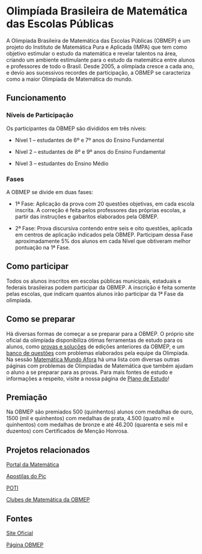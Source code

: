 # Olimpíada Brasileira de Matemática das Escolas Públicas

A Olimpíada Brasileira de Matemática das Escolas Públicas (OBMEP) é um projeto do Instituto de Matemática Pura e Aplicada (IMPA) que tem como objetivo estimular o estudo da matemática e revelar talentos na área, criando um ambiente estimulante para o estudo da matemática entre alunos e professores de todo o Brasil. Desde 2005, a olimpíada cresce a cada ano, e devio aos sucessivos recordes de participação, a OBMEP se caracteriza como a maior Olimpíada de Matemática do mundo.

## Funcionamento

### Níveis de Participação

Os participantes da OBMEP  são divididos em três níveis:

- Nível 1 – estudantes de 6º e 7º anos do Ensino Fundamental

- Nível 2 – estudantes de 8º e 9º anos do Ensino Fundamental

- Nível 3 – estudantes do Ensino Médio

### Fases

A OBMEP se divide em duas fases:

- 1ª Fase: Aplicação da prova com 20 questões objetivas, em cada escola inscrita. A correção é feita pelos professores das próprias escolas, a partir das instruções e gabaritos elaborados pela OBMEP.

- 2ª Fase: Prova discursiva contendo entre seis e oito questões, aplicada em centros de aplicação indicados pela OBMEP. Participam dessa Fase aproximadamente 5% dos alunos em cada Nível que obtiveram melhor pontuação na 1ª Fase.

## Como participar

Todos os alunos inscritos em escolas públicas municipais, estaduais e federais brasileiras podem participar da OBMEP. A inscrição é feita somente pelas escolas, que indicam quantos alunos irão participar da 1ª Fase da olimpíada.

## Como se preparar

Há diversas formas de começar a se preparar para a OBMEP. O próprio site oficial da olimpíada disponibiliza ótimas ferramentas de estudo para os alunos, como [provas e soluções](http://www.obmep.org.br/provas.htm) de edições anteriores da OBMEP, e um [banco de questões](http://www.obmep.org.br/banco.html) com problemas elaborados pela equipe da Olimpíada. Na sessão [Matemática Mundo Afora](http://www.obmep.org.br/para_saber_mais/matematica_mundo_a_fora.ht) há uma lista com diversas outras páginas com problemas de Olimpíadas de Matemática que também ajudam o aluno a se preparar para as provas. Para mais fontes de estudo e informações a respeito, visite a nossa página de [Plano de Estudo]()!

## Premiação

Na OBMEP são premiados 500 (quinhentos) alunos com medalhas de ouro, 1500 (mil e quinhentos) com medalhas de prata, 4.500 (quatro mil e quinhentos) com medalhas de bronze e até 46.200 (quarenta e seis mil e duzentos) com Certificados de Menção Honrosa.


## Projetos relacionados

[Portal da Matemática](http://matematica.obmep.org.br/)

[Apostilas do Pic](http://www.obmep.org.br/prog_ic_2010/apostila2010.html)

[POTI](http://www.poti.impa.br/)

[Clubes de Matemática da OBMEP](http://clubes.obmep.org.br/blog/)


## Fontes

[Site Oficial](http://www.obmep.org.br/)


[Página OBMEP](https://www.facebook.com/obmep/info)
